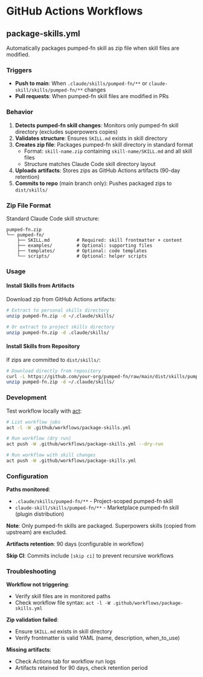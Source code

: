 # GitHub Actions Workflows

## package-skills.yml

Automatically packages pumped-fn skill as zip file when skill files are modified.

### Triggers

- **Push to main**: When `.claude/skills/pumped-fn/**` or `claude-skill/skills/pumped-fn/**` changes
- **Pull requests**: When pumped-fn skill files are modified in PRs

### Behavior

1. **Detects pumped-fn skill changes**: Monitors only pumped-fn skill directory (excludes superpowers copies)
2. **Validates structure**: Ensures `SKILL.md` exists in skill directory
3. **Creates zip file**: Packages pumped-fn skill directory in standard format
   - Format: `skill-name.zip` containing `skill-name/SKILL.md` and all skill files
   - Structure matches Claude Code skill directory layout
4. **Uploads artifacts**: Stores zips as GitHub Actions artifacts (90-day retention)
5. **Commits to repo** (main branch only): Pushes packaged zips to `dist/skills/`

### Zip File Format

Standard Claude Code skill structure:

```
pumped-fn.zip
└── pumped-fn/
    ├── SKILL.md          # Required: skill frontmatter + content
    ├── examples/         # Optional: supporting files
    ├── templates/        # Optional: code templates
    └── scripts/          # Optional: helper scripts
```

### Usage

#### Install Skills from Artifacts

Download zip from GitHub Actions artifacts:

```bash
# Extract to personal skills directory
unzip pumped-fn.zip -d ~/.claude/skills/

# Or extract to project skills directory
unzip pumped-fn.zip -d .claude/skills/
```

#### Install Skills from Repository

If zips are committed to `dist/skills/`:

```bash
# Download directly from repository
curl -L https://github.com/your-org/pumped-fn/raw/main/dist/skills/pumped-fn.zip -o pumped-fn.zip
unzip pumped-fn.zip -d ~/.claude/skills/
```

### Development

Test workflow locally with [act](https://github.com/nektos/act):

```bash
# List workflow jobs
act -l -W .github/workflows/package-skills.yml

# Run workflow (dry run)
act push -W .github/workflows/package-skills.yml --dry-run

# Run workflow with skill changes
act push -W .github/workflows/package-skills.yml
```

### Configuration

**Paths monitored**:
- `.claude/skills/pumped-fn/**` - Project-scoped pumped-fn skill
- `claude-skill/skills/pumped-fn/**` - Marketplace pumped-fn skill (plugin distribution)

**Note**: Only pumped-fn skills are packaged. Superpowers skills (copied from upstream) are excluded.

**Artifacts retention**: 90 days (configurable in workflow)

**Skip CI**: Commits include `[skip ci]` to prevent recursive workflows

### Troubleshooting

**Workflow not triggering**:
- Verify skill files are in monitored paths
- Check workflow file syntax: `act -l -W .github/workflows/package-skills.yml`

**Zip validation failed**:
- Ensure `SKILL.md` exists in skill directory
- Verify frontmatter is valid YAML (name, description, when_to_use)

**Missing artifacts**:
- Check Actions tab for workflow run logs
- Artifacts retained for 90 days, check retention period
